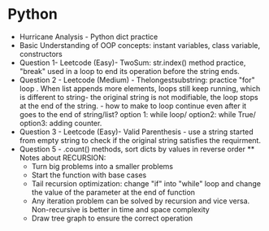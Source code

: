 # Python

- Hurricane Analysis - Python dict practice
- Basic Understanding of OOP concepts: instant variables, class variable, constructors
- Question 1- Leetcode (Easy)- TwoSum: str.index() method practice,  "break" used in a loop to end its operation before the string ends. 
- Question 2 - Leetcode (Medium) - Thelongestsubstring: practice "for" loop . When list appends more elements, loops still keep running, which is different to string- the original string is not modifiable, the loop stops at the end of the string. - how to make to loop continue even after it goes to the end of string/list? option 1: while loop/ option2: while True/ option3: adding counter. 
- Question 3 - Leetcode (Easy)- Valid Parenthesis - use a string started from empty string to check if the original string satisfies the requirment. 
- Question 5 - .count() methods, sort dicts by values in reverse order
**  Notes about RECURSION:
  * Turn big problems into a smaller problems
  * Start the function with base cases
  * Tail recursion optimization: change "if" into "while" loop and change the value of the parameter at the end of function
  * Any iteration problem can be solved by recursion and vice versa. Non-recursive is better in time and space complexity
  * Draw tree graph to ensure the correct operation
